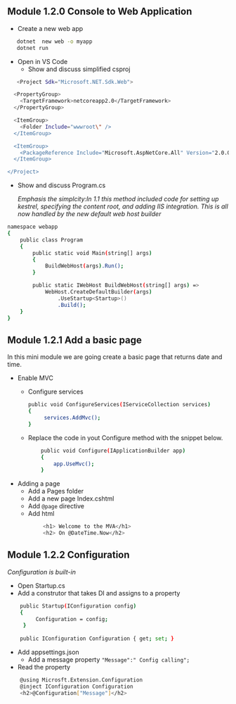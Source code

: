 ## Module 1.2.0 Console to Web Application 

- Create a new web app 
```sh
   dotnet  new web -o myapp 
   dotnet run  
```
- Open in VS Code 
    - Show and discuss simplified csproj
```sh
   <Project Sdk="Microsoft.NET.Sdk.Web">

  <PropertyGroup>
    <TargetFramework>netcoreapp2.0</TargetFramework>
  </PropertyGroup>

  <ItemGroup>
    <Folder Include="wwwroot\" />
  </ItemGroup>

  <ItemGroup>
    <PackageReference Include="Microsoft.AspNetCore.All" Version="2.0.0" />
  </ItemGroup>

</Project>
```
- Show and discuss Program.cs

    *Emphasis the simplcity:In 1.1 this method included code for setting up kestrel, specifying the content root, and adding IIS integration. This is all now handled by the new default web host builder*

```sh
namespace webapp
{
    public class Program
    {
        public static void Main(string[] args)
        {
            BuildWebHost(args).Run();
        }

        public static IWebHost BuildWebHost(string[] args) =>
            WebHost.CreateDefaultBuilder(args)
                .UseStartup<Startup>()
                .Build();
    }
}
```
## Module 1.2.1 Add a basic page 

In this mini module we are going create a basic page that returns date and time.
- Enable MVC 
    - Configure services

        ```sh
        public void ConfigureServices(IServiceCollection services)
        {
             services.AddMvc();
        }
        ```
        
    - Replace the code in yout Configure method with the snippet below.
        ```sh
            public void Configure(IApplicationBuilder app)
            {
                app.UseMvc();
            }
        ```
- Adding a page
    - Add a Pages folder
    - Add a new page Index.cshtml
    - Add ```@page``` directive
    - Add html 
    ```sh
            <h1> Welcome to the MVA</h1> 
            <h2> On @DateTime.Now</h2> 
    ```
## Module 1.2.2 Configuration
*Configuration is built-in*
- Open Startup.cs
- Add a construtor that takes DI and assigns to a property
```sh
    public Startup(IConfiguration config) 
    { 
         Configuration = config; 
     } 
  
    public IConfiguration Configuration { get; set; } 
```
- Add appsettings.json
    - Add a message property
    ```"Message":" Config calling"; ```
- Read the property 
```sh
    @using Microsft.Extension.Configuration
    @inject IConfiguration Configuration   
    <h2>@Configuration["Message"]</h2> 
```

